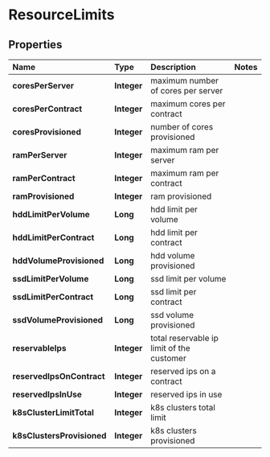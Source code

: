 # ResourceLimits

## Properties

| Name | Type | Description | Notes |
| :--- | :--- | :--- | :--- |
| **coresPerServer** | **Integer** | maximum number of cores per server |  |
| **coresPerContract** | **Integer** | maximum cores per contract |  |
| **coresProvisioned** | **Integer** | number of cores provisioned |  |
| **ramPerServer** | **Integer** | maximum ram per server |  |
| **ramPerContract** | **Integer** | maximum ram per contract |  |
| **ramProvisioned** | **Integer** | ram provisioned |  |
| **hddLimitPerVolume** | **Long** | hdd limit per volume |  |
| **hddLimitPerContract** | **Long** | hdd limit per contract |  |
| **hddVolumeProvisioned** | **Long** | hdd volume provisioned |  |
| **ssdLimitPerVolume** | **Long** | ssd limit per volume |  |
| **ssdLimitPerContract** | **Long** | ssd limit per contract |  |
| **ssdVolumeProvisioned** | **Long** | ssd volume provisioned |  |
| **reservableIps** | **Integer** | total reservable ip limit of the customer |  |
| **reservedIpsOnContract** | **Integer** | reserved ips on a contract |  |
| **reservedIpsInUse** | **Integer** | reserved ips in use |  |
| **k8sClusterLimitTotal** | **Integer** | k8s clusters total limit |  |
| **k8sClustersProvisioned** | **Integer** | k8s clusters provisioned |  |


